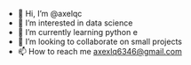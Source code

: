 - 👋 Hi, I’m @axelqc
- 👀 I’m interested in data science
- 🌱 I’m currently learning python e
- 💞️ I’m looking to collaborate on small projects
- 📫 How to reach me axexlq6346@gmail.com

<!---
axelqc/axelqc is a ✨ special ✨ repository because its `README.md` (this file) appears on your GitHub profile.
You can click the Preview link to take a look at your changes.
--->
